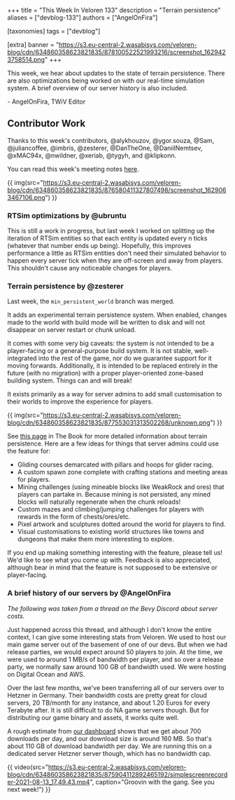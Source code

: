 +++
title = "This Week In Veloren 133"
description = "Terrain persistence"
aliases = ["devblog-133"]
authors = ["AngelOnFira"]

[taxonomies]
tags = ["devblog"]

[extra]
banner = "https://s3.eu-central-2.wasabisys.com/veloren-blog/cdn/634860358623821835/878100522521993216/screenshot_1629423758514.png"
+++

This week, we hear about updates to the state of terrain persistence. There are
also optimizations being worked on with our real-time simulation system. A brief
overview of our server history is also included.

\- AngelOnFira, TWiV Editor

## Contributor Work

Thanks to this week's contributors, @alykhouzov, @ygor.souza, @Sam,
@juliancoffee, @imbris, @zesterer, @DanTheOne, @DaniilNemtsev, @xMAC94x,
@nwildner, @xeriab, @tygyh, and @klipkonn.

You can read this week's meeting notes
[here](https://hackmd.io/DiDftO_sTqCaPMRR4crZ5g).

{{
  img(src="https://s3.eu-central-2.wasabisys.com/veloren-blog/cdn/634860358623821835/876580411327807498/screenshot_1629063467106.png")
}}

### RTSim optimizations by @ubruntu

This is still a work in progress, but last week I worked on splitting up the
iteration of RTSim entities so that each entity is updated every n ticks
(whatever that number ends up being). Hopefully, this improves performance a
little as RTSim entities don't need their simulated behavior to happen every
server tick when they are off-screen and away from players. This shouldn't cause
any noticeable changes for players.

### Terrain persistence by @zesterer

Last week, the `min_persistent_world` branch was merged.

It adds an experimental terrain persistence system. When enabled, changes made
to the world with build mode will be written to disk and will not disappear on
server restart or chunk unload.

It comes with some very big caveats: the system is not intended to be a
player-facing or a general-purpose build system. It is not stable,
well-integrated into the rest of the game, nor do we guarantee support for it
moving forwards. Additionally, it is intended to be replaced entirely in the
future (with no migration) with a proper player-oriented zone-based building
system. Things can and will break!

It exists primarily as a way for server admins to add small customisation to
their worlds to improve the experience for players.

{{
  img(src="https://s3.eu-central-2.wasabisys.com/veloren-blog/cdn/634860358623821835/877553031313502268/unknown.png")
}}

See [this page](https://book.veloren.net/players/building.html#persistence) in
The Book for more detailed information about terrain persistence. Here are a few
ideas for things that server admins could use the feature for:

- Gliding courses demarcated with pillars and hoops for glider racing.
- A custom spawn zone complete with crafting stations and meeting areas for
  players.
- Mining challenges (using mineable blocks like WeakRock and ores) that players
  can partake in. Because mining is not persisted, any mined blocks will
  naturally regenerate when the chunk reloads!
- Custom mazes and climbing/jumping challenges for players with rewards in the
  form of chests/ores/etc.
- Pixel artwork and sculptures dotted around the world for players to find.
- Visual customisations to existing world structures like towns and dungeons
  that make them more interesting to explore.

If you end up making something interesting with the feature, please tell us!
We'd like to see what you come up with. Feedback is also appreciated, although
bear in mind that the feature is not supposed to be extensive or player-facing.

### A brief history of our servers by @AngelOnFira

*The following was taken from a thread on the Bevy Discord about server costs.*

Just happened across this thread, and although I don't know the entire context,
I can give some interesting stats from Veloren. We used to host our main game
server out of the basement of one of our devs. But when we had release parties,
we would expect around 50 players to join. At the time, we were used to around 1
MB/s of bandwidth per player, and so over a release party, we normally saw
around 100 GB of bandwidth used. We were hosting on Digital Ocean and AWS.

Over the last few months, we've been transferring all of our servers over to
Hetzner in Germany. Their bandwidth costs are pretty great for cloud servers, 20
TB/month for any instance, and about 1.20 Euros for every Terabyte after. It is
still difficult to do NA game servers though. But for distributing our game
binary and assets, it works quite well.

A rough estimate from [our
dashboard](https://grafana.veloren.net/d/boL6rzSGk/airshipper?orgId=1) shows
that we get about 700 downloads per day, and our download size is around 160 MB.
So that's about 110 GB of download bandwidth per day. We are running this on a
dedicated server Hetzner server though, which has no bandwidth cap.

{{
  video(src="https://s3.eu-central-2.wasabisys.com/veloren-blog/cdn/634860358623821835/875904112892465192/simplescreenrecorder-2021-08-13_17.49.43.mp4",
  caption="Groovin with the gang. See you next week!")
}}

